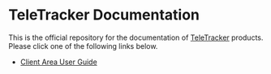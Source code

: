 # TeleTracker Documentation

This is the official repository for the documentation of [TeleTracker](www.teletracker.net) products. Please click one of the following links below.

* [Client Area User Guide](client-area-user-guide.md)
